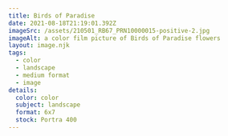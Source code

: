```yaml
---
title: Birds of Paradise
date: 2021-08-18T21:19:01.392Z
imageSrc: /assets/210501_RB67_PRN10000015-positive-2.jpg
imageAlt: a color film picture of Birds of Paradise flowers
layout: image.njk
tags:
  - color
  - landscape
  - medium format
  - image
details:
  color: color
  subject: landscape
  format: 6x7
  stock: Portra 400
---
```

